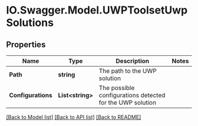 # IO.Swagger.Model.UWPToolsetUwpSolutions
## Properties

Name | Type | Description | Notes
------------ | ------------- | ------------- | -------------
**Path** | **string** | The path to the UWP solution | 
**Configurations** | **List&lt;string&gt;** | The possible configurations detected for the UWP solution | 

[[Back to Model list]](../README.md#documentation-for-models) [[Back to API list]](../README.md#documentation-for-api-endpoints) [[Back to README]](../README.md)

